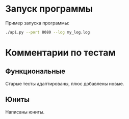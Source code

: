 # Запуск программы

Пример запуска программы:
```bash
./api.py --port 8080 --log my_log.log
```

# Комментарии по тестам

## Функциональные

Старые тесты адаптированы, плюс добавлены новые.

## Юниты

Написаны юниты.
